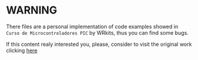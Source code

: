 # WARNING

There files are a personal implementation of code examples showed in `Curso de Microcontroladores PIC` by WRkits, thus you can find some bugs. 

If this content realy interested you, please, consider to visit the original work clicking [here](https://github.com/wagner-rambo)
